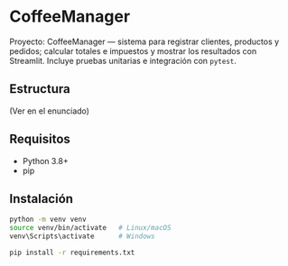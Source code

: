 # CoffeeManager

Proyecto: CoffeeManager — sistema para registrar clientes, productos y pedidos; calcular totales e impuestos y mostrar los resultados con Streamlit. Incluye pruebas unitarias e integración con `pytest`.

## Estructura
(Ver en el enunciado)

## Requisitos
- Python 3.8+
- pip

## Instalación
```bash
python -m venv venv
source venv/bin/activate   # Linux/macOS
venv\Scripts\activate      # Windows

pip install -r requirements.txt
